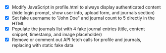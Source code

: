 - [x] Modify JavaScript in profile.html to always display authenticated content (hide login prompt, show user info, upload form, and journals section)
- [x] Set fake username to "John Doe" and journal count to 5 directly in the HTML
- [x] Populate the journals list with 4 fake journal entries (title, content snippet, timestamp, and image placeholder)
- [x] Remove or comment out API fetch calls for profile and journals, replacing with static fake data
